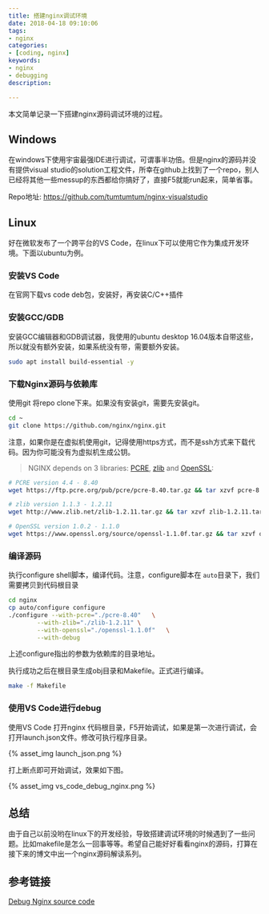 ```yaml
---
title: 搭建nginx调试环境
date: 2018-04-18 09:10:06
tags:
- nginx
categories:
- [coding, nginx]
keywords:
- nginx
- debugging
description:

---
```




本文简单记录一下搭建nginx源码调试环境的过程。

<!--more-->

## Windows

在windows下使用宇宙最强IDE进行调试，可谓事半功倍。但是nginx的源码并没有提供visual studio的solution工程文件，所幸在github上找到了一个repo，别人已经将其他一些messup的东西都给你搞好了，直接F5就能run起来，简单省事。



Repo地址:  https://github.com/tumtumtum/nginx-visualstudio



## Linux

好在微软发布了一个跨平台的VS Code，在linux下可以使用它作为集成开发环境。下面以ubuntu为例。

### 安装VS Code

在官网下载vs code deb包，安装好，再安装C/C++插件

### 安装GCC/GDB

安装GCC编辑器和GDB调试器，我使用的ubuntu desktop 16.04版本自带这些，所以就没有额外安装，如果系统没有带，需要额外安装。

```bash
sudo apt install build-essential -y
```

### 下载Nginx源码与依赖库

使用git 将repo clone下来。如果没有安装git，需要先安装git。

```bash
cd ~
git clone https://github.com/nginx/nginx.git
```

注意，如果你是在虚拟机使用git，记得使用https方式，而不是ssh方式来下载代码。因为你可能没有为虚拟机生成公钥。

> NGINX depends on 3 libraries: [PCRE](http://www.pcre.org/), [zlib](https://www.zlib.net/) and [OpenSSL](https://www.openssl.org/):

```bash
# PCRE version 4.4 - 8.40
wget https://ftp.pcre.org/pub/pcre/pcre-8.40.tar.gz && tar xzvf pcre-8.40.tar.gz

# zlib version 1.1.3 - 1.2.11
wget http://www.zlib.net/zlib-1.2.11.tar.gz && tar xzvf zlib-1.2.11.tar.gz

# OpenSSL version 1.0.2 - 1.1.0
wget https://www.openssl.org/source/openssl-1.1.0f.tar.gz && tar xzvf openssl-1.1.0f.tar.gz
```

### 编译源码

执行configure shell脚本，编译代码。注意，configure脚本在 `auto`目录下，我们需要拷贝到代码根目录

```bash
cd nginx
cp auto/configure configure
./configure --with-pcre="./pcre-8.40"	\
	    --with-zlib="./zlib-1.2.11"	\
	    --with-openssl="./openssl-1.1.0f"	\
	    --with-debug
```

上述configure指出的参数为依赖库的目录地址。

执行成功之后在根目录生成obj目录和Makefile。正式进行编译。

```bash
make -f Makefile
```

### 使用VS Code进行debug

使用VS Code 打开nginx 代码根目录，F5开始调试，如果是第一次进行调试，会打开launch.json文件。修改可执行程序目录。

{% asset_img launch_json.png %}

打上断点即可开始调试，效果如下图。

{% asset_img vs_code_debug_nginx.png %}



## 总结

由于自己以前没哟在linux下的开发经验，导致搭建调试环境的时候遇到了一些问题。比如makefile是怎么一回事等等。希望自己能好好看看nginx的源码，打算在接下来的博文中出一个nginx源码解读系列。



## 参考链接

[Debug Nginx source code](https://www.vultr.com/docs/how-to-compile-nginx-from-source-on-ubuntu-16-04)


